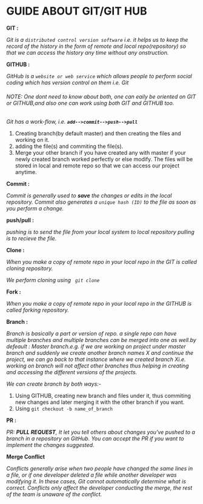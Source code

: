 # **GUIDE ABOUT GIT/GIT HUB**

**GIT :**

*Git is a ```distributed control version software``` i.e. it helps us to keep the record of the history in the form of remote and local repo(repository) so that we can access the history any time without any onstruction.*

**GITHUB :**

*GitHub is a ```website or web service``` which allows people to perform social coding which has version control on them i.e. Git*

###### NOTE: One dont need to know about both, one can eaily be oriented on GIT or GITHUB,and also one can work using both GIT and GITHUB too.

*Git has a work-flow, i.e. **```add-->commit-->push-->pull```***
1. Creating branch(by default master) and then creating the files and working on it.
2. adding the file(s) and commiting the file(s).
3. Merge your other branch if you have created any with master if your newly created branch worked perfectly or else modify.
The files will be stored in local and remote repo so that we can access our project anytime.



**Commit :**

*Commit is generally used to **save** the changes or edits in the local repository. Commit also generates a ```unique hash (ID)``` to the file as soon as you perform a change.*

**push/pull :**

*pushing is to send the file from your local system to local repository
pulling is to recieve the file.*

**Clone :**

*When you make a copy of remote repo in your local repo in the GIT is called cloning repository.*

*We perform cloning using ``` git clone```*

**Fork :**

*When you make a copy of remote repo in your local repo in the GITHUB is called forking repository.*

**Branch :**

*Branch is basically a part or version of repo. a single repo can have multiple branches and multiple branches can be merged into one as well.by defeault : Master branch.e.g. if we are working on project under master branch and suddenly we create another branch names X and continue the project, we can go back to that instance where we created branch Xi.e. working on branch will not affect other branches thus helping in creating and accessing the different versions of the projects.*

*We can create branch by both ways:-*

1. Using GITHUB, creating new branch and files under it, thus commiting new changes and later merging it with the other branch if you want.
2. Using ```git checkout -b name_of_branch```

**PR :**

*PR: **PULL REQUEST**, It let you tell others about changes you've pushed to a branch in a repository on GitHub. You can accept the PR if you want to implement the changes suggested.*

**Merge Conflict**

*Conflicts generally arise when two people have changed the same lines in a file, or if one developer deleted a file while another developer was modifying it. In these cases, Git cannot automatically determine what is correct. Conflicts only affect the developer conducting the merge, the rest of the team is unaware of the conflict.*

